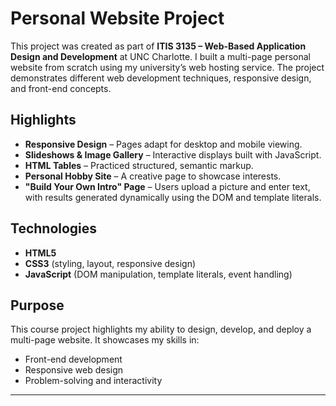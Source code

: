 # Personal Website Project  

This project was created as part of **ITIS 3135 – Web-Based Application Design and Development** at UNC Charlotte. I built a multi-page personal website from scratch using my university’s web hosting service. The project demonstrates different web development techniques, responsive design, and front-end concepts.  

## Highlights  
- **Responsive Design** – Pages adapt for desktop and mobile viewing.  
- **Slideshows & Image Gallery** – Interactive displays built with JavaScript.  
- **HTML Tables** – Practiced structured, semantic markup.  
- **Personal Hobby Site** – A creative page to showcase interests.  
- **"Build Your Own Intro" Page** – Users upload a picture and enter text, with results generated dynamically using the DOM and template literals.  

## Technologies  
- **HTML5**  
- **CSS3** (styling, layout, responsive design)  
- **JavaScript** (DOM manipulation, template literals, event handling)  

## Purpose  
This course project highlights my ability to design, develop, and deploy a multi-page website. It showcases my skills in:  
- Front-end development  
- Responsive web design  
- Problem-solving and interactivity  

---
